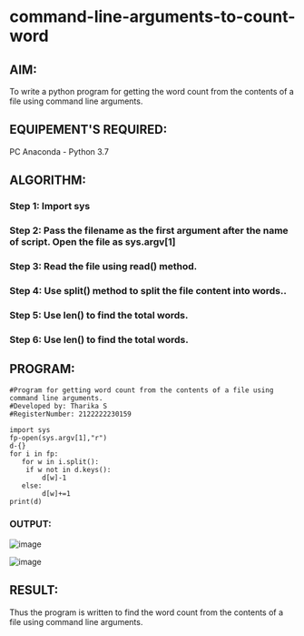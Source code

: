 # command-line-arguments-to-count-word
## AIM:
To write a python program for getting the word count from the contents of a file using command line arguments.
## EQUIPEMENT'S REQUIRED: 
PC
Anaconda - Python 3.7
## ALGORITHM: 
### Step 1: Import sys

### Step 2: Pass the filename as the first argument after the name of script. Open the file as sys.argv[1]
 
### Step 3: Read the file using read() method.

### Step 4: Use split() method to split the file content into words.. 

### Step 5: Use len() to find the total words.

### Step 6: Use len() to find the total words.

## PROGRAM:
```
#Program for getting word count from the contents of a file using command line arguments.
#Developed by: Tharika S
#RegisterNumber: 2122222230159

import sys
fp-open(sys.argv[1],"r")
d-{}
for i in fp:
   for w in i.split():
    if w not in d.keys():
        d[w]-1
   else:
        d[w]+=1
print(d)       
```

### OUTPUT:
![image](https://github.com/tharikasankar/command-line-arguments-to-count-word/assets/119475507/28575e90-5be3-4c99-bd1b-d51e4b55824f)

![image](https://github.com/tharikasankar/command-line-arguments-to-count-word/assets/119475507/3007feb9-98cd-4311-9fa4-3d5e5fd2f7e4)



## RESULT:
Thus the program is written to find the word count from the contents of a file using command line arguments.
